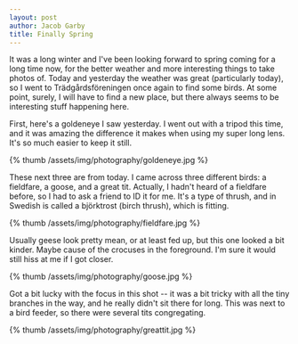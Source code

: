 ```yaml
---
layout: post
author: Jacob Garby
title: Finally Spring
---
```


It was a long winter and I've been looking forward to spring coming for a long time now, for the better weather and more interesting things to take photos of. Today and yesterday the weather was great (particularly today), so I went to Trädgårdsföreningen once again to find some birds. At some point, surely, I will have to find a new place, but there always seems to be interesting stuff happening here.

First, here's a goldeneye I saw yesterday. I went out with a tripod this time, and it was amazing the difference it makes when using my super long lens. It's so much easier to keep it still.

{% thumb /assets/img/photography/goldeneye.jpg %}

These next three are from today. I came across three different birds: a fieldfare, a goose, and a great tit. Actually, I hadn't heard of a fieldfare before, so I had to ask a friend to ID it for me. It's a type of thrush, and in Swedish is called a björktrost (birch thrush), which is fitting.

{% thumb /assets/img/photography/fieldfare.jpg %}

Usually geese look pretty mean, or at least fed up, but this one looked a bit kinder. Maybe cause of the crocuses in the foreground. I'm sure it would still hiss at me if I got closer.

{% thumb /assets/img/photography/goose.jpg %}

Got a bit lucky with the focus in this shot -- it was a bit tricky with all the tiny branches in the way, and he really didn't sit there for long. This was next to a bird feeder, so there were several tits congregating.

{% thumb /assets/img/photography/greattit.jpg %}
